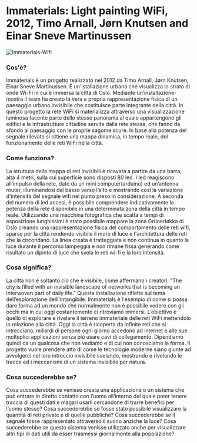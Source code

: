 # Immaterials: Light painting WiFi, 2012, Timo Arnall, Jørn Knutsen and Einar Sneve Martinussen

![Immaterials-Wifi](https://user-images.githubusercontent.com/101414554/176057926-52d361c4-156e-4e43-b32c-c0f98a7f864f.jpeg)

### Cos'è?
Immaterials è un progetto realizzato nel 2012 da Timo Arnall, Jørn Knutsen, Einar Sneve Martinussen. È un'istallazione urbana che visualizza lo strato di onde Wi-Fi in cui è immersa la città di Oslo. Mediante un’installazione-mostra il team ha creato la vera e propria rappresentazione fisica di un paesaggio urbano invisibile che costituisce parte integrante della città. In questo progetto la rete WiFi si materializza attraverso una visualizzazione luminosa facente parte dello stesso panorama al quale appartengono gli edifici e le infrastrutture cittadine servite dalla rete stessa, che fanno da sfondo al paesaggio con le proprie sagome scure.  In base alla potenza del segnale rilevato si ottiene una mappa dinamica, in tempo reale, del funzionamento delle reti WiFi nella città. 

### Come funziona?
La struttura della mappa di reti invisibili è ricavata a partire da una barra, alta 4 metri, sulla cui superficie sono disposti 80 led. I led reagiscono all’impulso della rete, dato da un mini computer(arduino) ed un’antenna router, illuminandosi dal basso verso l’alto e mostrando così la variazione d'intensità del segnale wifi nel punto preso in considerazione. A seconda del numero di led accesi, è possibile comprendere indicativamente la potenza della rete disponibile in una determinata zona della città in tempo reale. Utilizzando una macchina fotografica che scatta a tempi di esposizione lunghissimi è stato possibile mappare la zona Grünerløkka di Oslo creando una rappresentazione fisica del comportamento delle reti wifi, sparse per la città rendendo visibile il muro di luce e l'architettura delle reti che la circondano. La linea creata è tratteggiata e non continua in quanto la luce durante il percorso lampeggia e non rimane fissa generando come risultato un dipinto di luce che svela le reti wi-fi e la loro intensità.

### Cosa significa? 
La città non è soltanto ciò che è visibile, come affermano i creatori: “The city is filled with an invisible landscape of networks that is becoming an interwoven part of daily life.”
Questa installazione riflette sul tema dell’esplorazione delll'intangibile. Immaterials è l'esempio di come si possa dare forma ad un mondo che normalmente non è possibile vedere con gli occhi ma in cui oggi costantemente ci ritroviamo immersi. L’obiettivo è quello di esplorare e rivelare il terreno immateriale delle reti WiFi mettendolo in relazione alla città. Oggi la città è ricoperta da infinite reti che si intrecciano, miliardi di persone ogni giorno accedono ad internet e alle sue molteplici applicazioni senza più usare cavi di collegamento. Dipendiamo quindi da un qualcosa che non vediamo e di cui non conosciamo la forma. Il progetto vuole prendere atto di come le tecnologie moderne siano giunte ad avvolgerci nel loro intreccio invisibile svelando, mostrando e rivelando le tracce ed i meccanismi di un sistema invisibile per natura.

### Cosa succederebbe se?
Cosa succederebbe se venisse creata una applicazione o un sistema che può entrare in diretto contatto con l’uomo all’interno del quale poter tenere traccia di questi dati e magari usarli cercandone di trarre benefici per l’uomo stesso? Cosa succederebbe se fosse stato possibile visualizzare la quantità di reti private e di quelle pubbliche? 
Cosa succederebbe se il segnale fosse rappresentato attraverso il suono anziché la luce? Cosa succederebbe se questo sistema venisse utilizzato anche per visualizzare altri tipi di dati utili da esser trasmessi giornalmente alla popolazione? 

